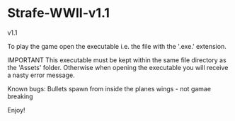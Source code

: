 # Strafe-WWII-v1.1

v1.1

To play the game open the executable i.e. the file with the '.exe.' extension.

IMPORTANT
This executable must be kept within the same file directory as the 'Assets' folder.
Otherwise when opening the executable you will receive a nasty error message.

Known bugs:
Bullets spawn from inside the planes wings - not gamae breaking

Enjoy!
